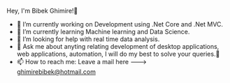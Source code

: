  Hey, I'm Bibek Ghimire!👋

- 🔭 I’m currently working on Development using .Net Core and .Net MVC.
- 🌱 I’m currently learning Machine learning and Data Science.  
- 🤔 I’m looking for help with real time data analysis.
- 💬 Ask me about anyting relating development of desktop applications, web applications, automation, I will do my best to solve your queries.👯
- 📫 How to reach me: Leave a mail here ---> ghimirebibek@hotmail.com

